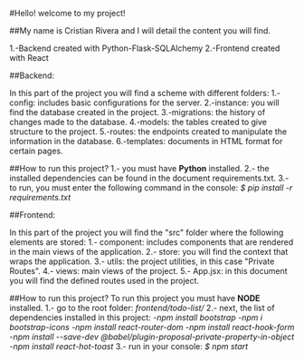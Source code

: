 
#Hello! welcome to my project!

##My name is Cristian Rivera and I will detail the content you will find.

1.-Backend created with Python-Flask-SQLAlchemy
2.-Frontend created with React

##Backend:

In this part of the project you will find a scheme with different folders:
1.-config: includes basic configurations for the server.
2.-instance: you will find the database created in the project.
3.-migrations: the history of changes made to the database.
4.-models: the tables created to give structure to the project.
5.-routes: the endpoints created to manipulate the information in the database.
6.-templates: documents in HTML format for certain pages.

##How to run this project?
1.- you must have **Python** installed.
2.- the installed dependencies can be found in the document requirements.txt.
3.- to run, you must enter the following command in the console: *$ pip install -r requirements.txt*

##Frontend:

In this part of the project you will find the "src" folder where the following elements are stored:
1.- component: includes components that are rendered in the main views of the application.
2.- store: you will find the context that wraps the application.
3.- utils: the project utilities, in this case "Private Routes".
4.- views: main views of the project.
5.- App.jsx: in this document you will find the defined routes used in the project.

##How to run this project?
To run this project you must have **NODE** installed.
1.- go to the root folder: *frontend/todo-list/*
2.- next, the list of dependencies installed in this project:
-*npm install bootstrap*
-*npm i bootstrap-icons*
-*npm install react-router-dom*
-*npm install react-hook-form*
-*npm install --save-dev @babel/plugin-proposal-private-property-in-object*
-*npm install react-hot-toast*
3.- run in your console: *$ npm start*


